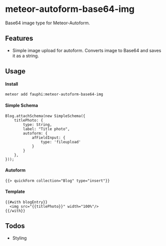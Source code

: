 # meteor-autoform-base64-img
Base64 image type for Meteor-Autoform.

## Features

* Simple image upload for autoform. Converts image to Base64 and saves it as a string.

## Usage

#### Install
```
meteor add fauphi:meteor-autoform-base64-img
```
#### Simple Schema
```
Blog.attachSchema(new SimpleSchema({
    titlePhoto: {
        type: String,
        label: "Title photo",
        autoform: {
            afFieldInput: {
                type: 'fileupload'
            }
        }
    }, 
}));
```

#### Autoform
```
{{> quickForm collection="Blog" type="insert"}}
```

#### Template
```
{{#with blogEntry}}
  <img src="{{titlePhoto}}" width="100%"/>
{{/with}}
```

## Todos

* Styling
